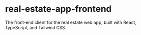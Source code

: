 # real-estate-app-frontend
The front-end client for the real estate web app, built with React, TypeScript, and Tailwind CSS.
